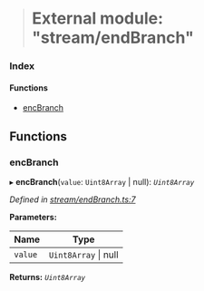 > # External module: "stream/endBranch"

### Index

#### Functions

* [encBranch](_stream_endbranch_.md#encbranch)

## Functions

###  encBranch

▸ **encBranch**(`value`: `Uint8Array` | null): *`Uint8Array`*

*Defined in [stream/endBranch.ts:7](https://github.com/polkadot-js/common/blob/fcdec01/packages/trie-codec/src/stream/endBranch.ts#L7)*

**Parameters:**

Name | Type |
------ | ------ |
`value` | `Uint8Array` \| null |

**Returns:** *`Uint8Array`*